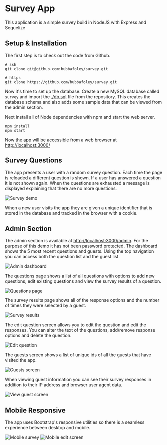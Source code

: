 # Survey App

This application is a simple survey build in NodeJS with Express and Sequelize

## Setup & Installation

The first step is to check out the code from Github.

	# ssh
	git clone git@github.com:bubbafoley/survey.git

	# https
	git clone https://github.com/bubbafoley/survey.git

Now it's time to set up the database. Create a new MySQL database called `survey` and import the [./db.sql](db.sql) file from the repository. This creates the database schema and also adds some sample data that can be viewed from the admin section.

Next install all of Node dependencies with npm and start the web server.

	npm install
	npm start

Now the app will be accessible from a web browser at [http://localhost:3000/]()

## Survey Questions

The app presents a user with a random survey question. Each time the page is reloaded a different question is shown. If a user has answered a question it is not shown again. When the questions are exhausted a message is displayed explaining that there are no more questions. 

![Survey demo](./public/images/survey.png)

When a new user visits the app they are given a unique identifier that is stored in the database and tracked in the browser with a cookie.

## Admin Section

The admin section is available at [http://localhost:3000/admin](). For the purpose of this demo it has not been password protected. The dashboard shows the 5 most recent questions and guests. Using the top navigation you can access both the question list and the guest list.

![Admin dashboard](./public/images/dashboard.png)

The questions page shows a list of all questions with options to add new questions, edit existing questions and view the survey results of a question.

![Questions page](./public/images/questions.png)

The survey results page shows all of the response options and the number of times they were selected by a guest.

![Survey results](./public/images/results.png)

The edit question screen allows you to edit the question and edit the responses. You can alter the text of the questions, add/remove response options and delete the question.

![Edit question](./public/images/edit.png)

The guests screen shows a list of unique ids of all the guests that have visited the app. 

![Guests screen](./public/images/guests.png)

When viewing guest information you can see their survey responses in addition to their IP address and browser user agent data.

![View guest screen](./public/images/guest.png)

## Mobile Responsive

The app uses Bootstrap's responsive utilities so there is a seamless experience between desktop and mobile.

![Mobile survey](./public/images/mobile.png) ![Mobile edit screen](./public/images/admin-mobile.png)